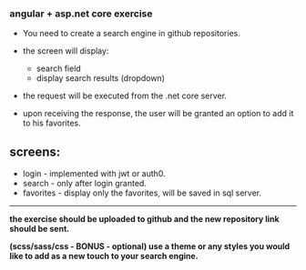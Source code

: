 ### angular + asp.net core exercise ###

* You need to create a search engine in github repositories.
* the screen will display:
  - search field
  - display search results (dropdown)

* the request will be executed from the .net core server.

* upon receiving the response, the user will be granted an option to add it to his favorites.

## screens:
  - login - implemented with jwt or auth0.
  - search - only after login granted.
  - favorites - display only the favorites, will be saved in sql server.

___

**the exercise should be uploaded to github and the new repository link should be sent.** 

**(scss/sass/css - BONUS - optional) use a theme or any styles you would like to add as a new touch to your search engine.**
 
